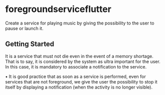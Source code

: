 # foregroundserviceflutter

Create a service for playing music by giving the possibility to the user to pause or launch it.

## Getting Started


It is a service that must not die even in the event of a memory shortage.
That is to say, it is considered by the system as ultra important for
the user. In this case, it is mandatory to associate a notification to the
service.

• It is good practice that as soon as a service is performed, even for
services that are not foreground, we give the user the possibility
to stop it itself by displaying a notification (when the activity is no longer
visible).